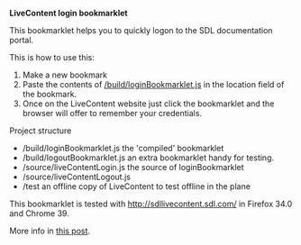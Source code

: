 **LiveContent login bookmarklet**

This bookmarklet helps you to quickly logon to the SDL documentation portal.

This is how to use this:

1. Make a new bookmark
2. Paste the contents of [/build/loginBookmarklet.js](https://raw.githubusercontent.com/jhorsman/LiveContentBookmarklet/master/build/loginBookmarklet.js) in the location field of the bookmark.
3. Once on the LiveContent website just click the bookmarklet and the browser will offer to remember your credentials.

Project structure
* /build/loginBookmarklet.js          the 'compiled' bookmarklet
* /build/logoutBookmarklet.js         an extra bookmarklet handy for testing.
* /source/liveContentLogin.js         the source of loginBookmarklet
* /source/liveContentLogout.js
* /test                               an offline copy of LiveContent to test offline in the plane

This bookmarklet is tested with http://sdllivecontent.sdl.com/ in Firefox 34.0 and Chrome 39.

More info in [this post](http://sharedbyjan.blogspot.nl/2014/12/a-handy-documentation-bookmarklet.html).
